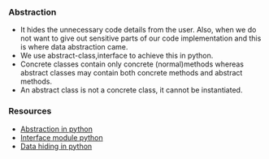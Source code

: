 ### Abstraction
* It hides the unnecessary code details from the user. Also,  when we do not want to give out sensitive parts of our code implementation and this is where data abstraction came.
* We use abstract-class,interface to achieve this in python.
* Concrete classes contain only concrete (normal)methods whereas abstract classes may contain both concrete methods and abstract methods.
* An abstract class is not a concrete class, it cannot be instantiated.

### Resources
* [Abstraction in python](https://www.geeksforgeeks.org/abstract-classes-in-python/)
* [Interface module python](https://www.geeksforgeeks.org/python-interface-module/)
* [Data hiding in python](https://www.geeksforgeeks.org/object-oriented-programming-in-python-set-2-data-hiding-and-object-printing/)